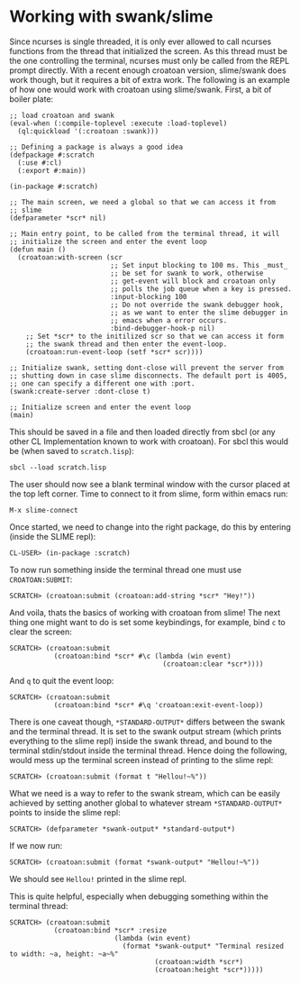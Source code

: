 # Working with swank/slime

Since ncurses is single threaded, it is only ever allowed to call
ncurses functions from the thread that initialized the screen. As this
thread must be the one controlling the terminal, ncurses must only
be called from the REPL prompt directly. With a recent enough croatoan
version, slime/swank does work though, but it requires a bit of extra
work. The following is an example of how one would work with croatoan
using slime/swank. First, a bit of boiler plate:

```
;; load croatoan and swank
(eval-when (:compile-toplevel :execute :load-toplevel)
  (ql:quickload '(:croatoan :swank)))

;; Defining a package is always a good idea
(defpackage #:scratch
  (:use #:cl)
  (:export #:main))

(in-package #:scratch)

;; The main screen, we need a global so that we can access it from
;; slime
(defparameter *scr* nil)

;; Main entry point, to be called from the terminal thread, it will
;; initialize the screen and enter the event loop
(defun main ()
  (croatoan:with-screen (scr
                         ;; Set input blocking to 100 ms. This _must_
                         ;; be set for swank to work, otherwise
                         ;; get-event will block and croatoan only
                         ;; polls the job queue when a key is pressed.
                         :input-blocking 100
                         ;; Do not override the swank debugger hook,
                         ;; as we want to enter the slime debugger in
                         ;; emacs when a error occurs.
                         :bind-debugger-hook-p nil)
    ;; Set *scr* to the initilized scr so that we can access it form
    ;; the swank thread and then enter the event-loop.
    (croatoan:run-event-loop (setf *scr* scr))))

;; Initialize swank, setting dont-close will prevent the server from
;; shutting down in case slime disconnects. The default port is 4005,
;; one can specify a different one with :port.
(swank:create-server :dont-close t)

;; Initialize screen and enter the event loop
(main)
```

This should be saved in a file and then loaded directly from sbcl (or
any other CL Implementation known to work with croatoan). For sbcl
this would be (when saved to `scratch.lisp`):

```
sbcl --load scratch.lisp
```

The user should now see a blank terminal window with the cursor placed
at the top left corner. Time to connect to it from slime, form within
emacs run:

```
M-x slime-connect
```

Once started, we need to change into the right package, do this by
entering (inside the SLIME repl):

```
CL-USER> (in-package :scratch)
```

To now run something inside the terminal thread one must use
`CROATOAN:SUBMIT`:

```
SCRATCH> (croatoan:submit (croatoan:add-string *scr* "Hey!"))
```

And voila, thats the basics of working with croatoan from slime!
The next thing one might want to do is set some keybindings, for
example, bind `c` to clear the screen:

```
SCRATCH> (croatoan:submit
           (croatoan:bind *scr* #\c (lambda (win event)
                                      (croatoan:clear *scr*))))
```

And `q` to quit the event loop:

```
SCRATCH> (croatoan:submit
           (croatoan:bind *scr* #\q 'croatoan:exit-event-loop))
```

There is one caveat though, `*STANDARD-OUTPUT*` differs between the
swank and the terminal thread. It is set to the swank output stream
(which prints everything to the slime repl) inside the swank thread,
and bound to the terminal stdin/stdout inside the terminal
thread. Hence doing the following, would mess up the terminal screen
instead of printing to the slime repl:

```
SCRATCH> (croatoan:submit (format t "Hellou!~%"))
```

What we need is a way to refer to the swank stream, which can be easily
achieved by setting another global to whatever stream
`*STANDARD-OUTPUT*` points to inside the slime repl:

```
SCRATCH> (defparameter *swank-output* *standard-output*)
```

If we now run:

```
SCRATCH> (croatoan:submit (format *swank-output* "Hellou!~%"))
```

We should see `Hellou!` printed in the slime repl.

This is quite helpful, especially when debugging something within the
terminal thread:

```
SCRATCH> (croatoan:submit
           (croatoan:bind *scr* :resize
                          (lambda (win event)
                            (format *swank-output* "Terminal resized to width: ~a, height: ~a~%"
                                    (croatoan:width *scr*)
                                    (croatoan:height *scr*)))))
```
